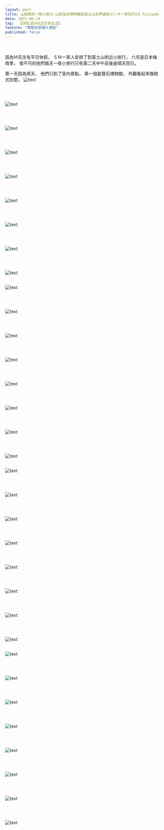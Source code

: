 ```yaml
---
layout: post
title: 山梨兩天一夜小旅行-山梨宝石博物館和富士山世界遺産センター和住PICA Fujiyama小木屋（第一天）
date: 2021-06-14
tag:  【SM生活543之日本生活】
feature: "標題背景圖片連結"
published: false
---
```


<br><br>
因為Ｍ先生有平日休假，
ＳＭ一家人安排了到富士山附近小旅行，
六月是日本梅雨季，
很不巧的他們兩天一夜小旅行只有第二天中午前後是晴天而已。

第一天因為雨天，
他們只到了室內景點，
第一個是寶石博物館，
外觀看起來像歐式別墅。
![text](https://lh3.googleusercontent.com/36SNZSnRXk5vlxeCAQNJLDTx8hdCVN4IztnUA2thIwpzkWFDuQ1v9wsuHTXikBN0Iyq-PWSZovPbLEStUciu01MceM6g89yiGhNBolyqYjgReYRxGHaY9Qh9jNEfaP9bXZfrHouSSBE=w2400)


<br><br>

![text]()


<br><br>

![text]()


<br><br>

![text]()


<br><br>

![text]()


<br><br>

![text]()


<br><br>

![text]()


<br><br>

![text]()


<br><br>

![text]()
<br><br>

![text]()


<br><br>

![text]()


<br><br>

![text]()


<br><br>

![text]()


<br><br>

![text]()


<br><br>

![text]()


<br><br>

![text]()


<br><br>

![text]()
<br><br>

![text]()


<br><br>

![text]()


<br><br>

![text]()


<br><br>

![text]()


<br><br>

![text]()


<br><br>

![text]()


<br><br>

![text]()


<br><br>

![text]()
<br><br>

![text]()


<br><br>

![text]()


<br><br>

![text]()


<br><br>

![text]()


<br><br>

![text]()


<br><br>

![text]()


<br><br>

![text]()


<br><br>

![text]()
